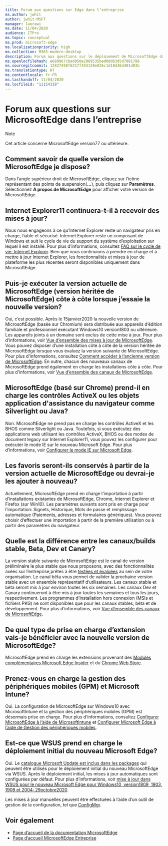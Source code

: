 ```yaml
---
title: Forum aux questions sur Edge dans l’entreprise
ms.author: jwhit
author: jwhit-MSFT
manager: laurawi
ms.date: 11/04/2020
audience: ITPro
ms.topic: conceptual
ms.prod: microsoft-edge
ms.localizationpriority: high
ms.collection: M365-modern-desktop
description: Forum aux questions sur le déploiement de MicrosoftEdge dans l’entreprise
ms.openlocfilehash: e689967cbad950e2969535bad0dd63d5d7081798
ms.sourcegitcommit: 12827458f6217f443128e826c1d18d36d401d03b
ms.translationtype: HT
ms.contentlocale: fr-FR
ms.lasthandoff: 11/04/2020
ms.locfileid: "11154319"
---
```

# Forum aux questions sur MicrosoftEdge dans l’entreprise

> [!NOTE]
> Cet article concerne MicrosoftEdge version77 ou ultérieure.

## Comment savoir de quelle version de MicrosoftEdge je dispose?

Dans l’angle supérieur droit de MicrosoftEdge, cliquez sur l’icône représentant des points de suspension(**…**), puis cliquez sur **Paramètres**. Sélectionnez **A propos de MicrosoftEdge** pour afficher votre version de MicrosoftEdge.

## Internet Explorer11 continuera-t-il à recevoir des mises à jour?

Nous nous engageons à ce qu’Internet Explorer reste un navigateur pris en charge, fiable et sécurisé. Internet Explorer reste un composant de Windows et suit le cycle de vie du support du système d’exploitation sur lequel il est installé. Pour plus d’informations, consultez [FAQ sur le cycle de vie: Internet Explorer](https://support.microsoft.com/help/17454/). Bien que nous continuions à prendre en charge et à mettre à jour Internet Explorer, les fonctionnalités et mises à jour de plateforme les plus récentes seront disponibles uniquement dans MicrosoftEdge.

## Puis-je exécuter la version actuelle de MicrosoftEdge (version héritée de MicrosoftEdge) côte à côte lorsque j’essaie la nouvelle version?

Oui, c’est possible. Après le 15janvier2020 la nouvelle version de MicrosoftEdge (basée sur Chromium) sera distribuée aux appareils d’édition familiale et professionnel exécutant Windows10 version1803 ou ultérieure. Les appareils joints à un domaine sont exclus de cette mise à jour. Pour plus d’informations, voir [Vue d’ensemble des mises à jour de MicrosoftEdge](https://docs.microsoft.com/deployedge/microsoft-edge-blocker-toolkit#overview). Vous pouvez disposer d’une installation côte à côte de la version héritée de MicrosoftEdge lorsque vous évaluez la version suivante de MicrosoftEdge. Pour plus d’informations, consultez [Comment accéder à l’ancienne version de MicrosoftEdge](https://docs.microsoft.com/deployedge/microsoft-edge-sysupdate-access-old-edge). En outre, chacun des nouveaux canaux de MicrosoftEdge prend également en charge les installations côte à côte. Pour plus d’informations, voir [Vue d’ensemble des canaux de MicrosoftEdge](https://docs.microsoft.com/deployedge/microsoft-edge-channels).

## MicrosoftEdge (basé sur Chrome) prend-il en charge les contrôles ActiveX ou les objets application d'assistance du navigateur comme Silverlight ou Java?

Non. MicrosoftEdge ne prend pas en charge les contrôles ActiveX et les BHOS comme Silverlight ou Java. Toutefois, si vous exécutez des applications web utilisant les contrôles ActiveX, BHOS ou des modes de document legacy sur Internet Explorer11, vous pouvez les configurer pour exécuter le mode IE sur le nouveau Microsoft Edge. Pour plus d’informations, voir [Configurer le mode IE sur Microsoft Edge](https://docs.microsoft.com/DeployEdge/edge-ie-mode).

## Les favoris seront-ils conservés à partir de la version actuelle de MicrosoftEdge ou devrai-je les ajouter à nouveau?

Actuellement, MicrosoftEdge prend en charge l’importation à partir d’installations existantes de MicrosoftEdge, Chrome, Internet Explorer et Firefox (sur Win10). Les paramètres suivants sont pris en charge pour l’importation: Signets, Historique, Mots de passe et remplissage automatique (Paiements, adresses et formulaires génériques). Vous pouvez choisir d’effectuer une importation à partir de la première utilisation ou à partir des paramètres du navigateur.  

## Quelle est la différence entre les canaux/builds stable, Beta, Dev et Canary?

La version stable suivante de MicrosoftEdge est le canal de version préliminaire le plus stable que nous proposons, avec des fonctionnalités axées sur l’entreprise,prêtes à être [testées et évaluées](https://aka.ms/EdgeEnterprise) au sein de votre organisation. Le canal bêta vous permet de valider la prochaine version stable avec un ensemble représentatif d’utilisateurs. Les canaux stable et bêta seront mis à jour environ toutes les six semaines. Les canaux Dev et Canary continueront à être mis à jour toutes les semaines et tous les jours, respectivement. Les programmes d’installation hors connexion (MSIs et fichiers PKG) ne sont disponibles que pour les canaux stables, bêta et de développement. Pour plus d’informations, voir [Vue d’ensemble des canaux de MicrosoftEdge](https://docs.microsoft.com/deployedge/microsoft-edge-channels).

## De quel type de prise en charge d’extension vais-je bénéficier avec la nouvelle version de MicrosoftEdge?

MicrosoftEdge prend en charge les extensions provenant des [Modules complémentaires Microsoft Edge Insider](https://go.microsoft.com/fwlink/?linkid=2081222) et du [Chrome Web Store](https://go.microsoft.com/fwlink/?linkid=2072338).

## Prenez-vous en charge la gestion des périphériques mobiles (GPM) et Microsoft Intune?

Oui. La configuration de MicrosoftEdge sur Windows10 avec MicrosoftIntune et la gestion des périphériques mobiles (GPM) est désormais prise en charge. Pour plus d’informations, consultez [Configurer MicrosoftEdge à l’aide de MicrosoftIntune](configure-edge-with-intune.md) et [Configurer Microsoft Edge à l’aide de Gestion des périphériques mobiles](configure-edge-with-mdm.md).

## Est-ce que WSUS prend en charge le déploiement initial du nouveau Microsoft Edge?

Oui. Le [catalogue Microsoft Update est inclus dans les packages](https://www.catalog.update.microsoft.com/Search.aspx?q=the%20new%20microsoft%20edge%20for%20windows) qui peuvent être utilisés pour le déploiement initial du nouveau MicrosoftEdge via WSUS. Après le déploiement initial, les mises à jour automatiques sont configurées par défaut. Pour plus d’informations, voir [mise à jour dans WSUS pour le nouveau Microsoft Edge pour Windows10, version1809, 1903, 1909 et 2004: 29octobre2020](https://support.microsoft.com/help/4584642/update-in-wsus-for-the-new-microsoft-edge).

Les mises à jour manuelles peuvent être effectuées à l’aide d’un outil de gestion de la configuration, tel que [ConfigMgr](https://docs.microsoft.com/configmgr/apps/deploy-use/deploy-edge?toc=https://docs.microsoft.com/DeployEdge/toc.json&bc=https://docs.microsoft.com/DeployEdge/breadcrumb/toc.json).

## Voir également

- [Page d’accueil de la documentation MicrosoftEdge](https://docs.microsoft.com/DeployEdge/)
- [Page d’accueil MicrosoftEdge Entreprise](https://aka.ms/EdgeEnterprise)
